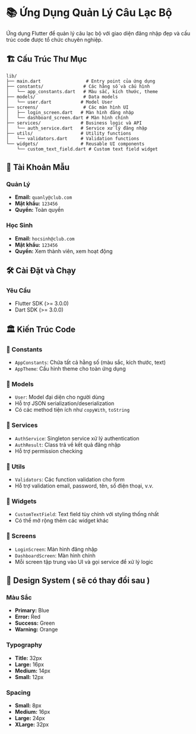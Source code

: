 # 📚 Ứng Dụng Quản Lý Câu Lạc Bộ

Ứng dụng Flutter để quản lý câu lạc bộ với giao diện đăng nhập đẹp và cấu trúc code được tổ chức chuyên nghiệp.

## 🏗️ Cấu Trúc Thư Mục

```
lib/
├── main.dart                 # Entry point của ứng dụng
├── constants/               # Các hằng số và cấu hình
│   └── app_constants.dart   # Màu sắc, kích thước, theme
├── models/                  # Data models
│   └── user.dart           # Model User
├── screens/                 # Các màn hình UI
│   ├── login_screen.dart   # Màn hình đăng nhập
│   └── dashboard_screen.dart # Màn hình chính
├── services/               # Business logic và API
│   └── auth_service.dart   # Service xử lý đăng nhập
├── utils/                  # Utility functions
│   └── validators.dart     # Validation functions
└── widgets/                # Reusable UI components
    └── custom_text_field.dart # Custom text field widget
```

## 👥 Tài Khoản Mẫu

### Quản Lý
- **Email:** `quanly@club.com`
- **Mật khẩu:** `123456`
- **Quyền:** Toàn quyền

### Học Sinh
- **Email:** `hocsinh@club.com`
- **Mật khẩu:** `123456`
- **Quyền:** Xem thành viên, xem hoạt động

## 🛠️ Cài Đặt và Chạy

### Yêu Cầu
- Flutter SDK (>= 3.0.0)
- Dart SDK (>= 3.0.0)


## 🏛️ Kiến Trúc Code

### 📁 Constants
- `AppConstants`: Chứa tất cả hằng số (màu sắc, kích thước, text)
- `AppTheme`: Cấu hình theme cho toàn ứng dụng

### 📁 Models
- `User`: Model đại diện cho người dùng
- Hỗ trợ JSON serialization/deserialization
- Có các method tiện ích như `copyWith`, `toString`

### 📁 Services
- `AuthService`: Singleton service xử lý authentication
- `AuthResult`: Class trả về kết quả đăng nhập
- Hỗ trợ permission checking

### 📁 Utils
- `Validators`: Các function validation cho form
- Hỗ trợ validation email, password, tên, số điện thoại, v.v.

### 📁 Widgets
- `CustomTextField`: Text field tùy chỉnh với styling thống nhất
- Có thể mở rộng thêm các widget khác

### 📁 Screens
- `LoginScreen`: Màn hình đăng nhập
- `DashboardScreen`: Màn hình chính
- Mỗi screen tập trung vào UI và gọi service để xử lý logic

## 🎨 Design System ( sẽ có thay đổi sau )

### Màu Sắc
- **Primary:** Blue
- **Error:** Red
- **Success:** Green
- **Warning:** Orange

### Typography
- **Title:** 32px
- **Large:** 16px
- **Medium:** 14px
- **Small:** 12px

### Spacing
- **Small:** 8px
- **Medium:** 16px
- **Large:** 24px
- **XLarge:** 32px